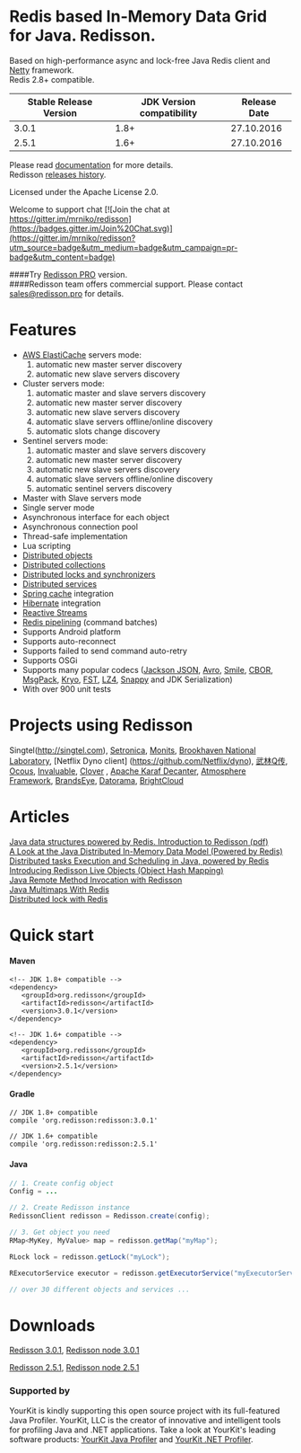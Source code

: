 Redis based In-Memory Data Grid for Java. Redisson.
====

Based on high-performance async and lock-free Java Redis client and [Netty](http://netty.io) framework.  
Redis 2.8+ compatible.

| Stable Release Version | JDK Version compatibility | Release Date |
| ------------- | ------------- | ------------|
| 3.0.1  | 1.8+ | 27.10.2016 |
| 2.5.1 | 1.6+ | 27.10.2016 |

Please read [documentation](https://github.com/mrniko/redisson/wiki) for more details.  
Redisson [releases history](https://github.com/mrniko/redisson/blob/master/CHANGELOG.md).

Licensed under the Apache License 2.0.

Welcome to support chat [![Join the chat at https://gitter.im/mrniko/redisson](https://badges.gitter.im/Join%20Chat.svg)](https://gitter.im/mrniko/redisson?utm_source=badge&utm_medium=badge&utm_campaign=pr-badge&utm_content=badge)

####Try [Redisson PRO](http://redisson.pro) version.  
####Redisson team offers commercial support. Please contact sales@redisson.pro for details.

Features
================================
* [AWS ElastiCache](https://aws.amazon.com/elasticache/) servers mode:
    1. automatic new master server discovery
    2. automatic new slave servers discovery
* Cluster servers mode:
    1. automatic master and slave servers discovery
    2. automatic new master server discovery
    3. automatic new slave servers discovery
    4. automatic slave servers offline/online discovery
    5. automatic slots change discovery
* Sentinel servers mode: 
    1. automatic master and slave servers discovery
    2. automatic new master server discovery
    3. automatic new slave servers discovery
    4. automatic slave servers offline/online discovery  
    5. automatic sentinel servers discovery  
* Master with Slave servers mode  
* Single server mode  
* Asynchronous interface for each object  
* Asynchronous connection pool  
* Thread-safe implementation  
* Lua scripting  
* [Distributed objects](https://github.com/mrniko/redisson/wiki/6.-Distributed-objects)
* [Distributed collections](https://github.com/mrniko/redisson/wiki/7.-Distributed-collections)
* [Distributed locks and synchronizers](https://github.com/mrniko/redisson/wiki/8.-Distributed-locks-and-synchronizers)
* [Distributed services](https://github.com/mrniko/redisson/wiki/9.-distributed-services)
* [Spring cache](https://github.com/mrniko/redisson/wiki/14.-Integration%20with%20frameworks/#141-spring-cache) integration  
* [Hibernate](https://github.com/mrniko/redisson/wiki/14.-Integration%20with%20frameworks/#142-hibernate) integration  
* [Reactive Streams](https://github.com/mrniko/redisson/wiki/3.-operations-execution#32-reactive-way)
* [Redis pipelining](https://github.com/mrniko/redisson/wiki/10.-additional-features#102-execution-batches-of-commands) (command batches)  
* Supports Android platform  
* Supports auto-reconnect  
* Supports failed to send command auto-retry  
* Supports OSGi  
* Supports many popular codecs ([Jackson JSON](https://github.com/FasterXML/jackson), [Avro](http://avro.apache.org/), [Smile](http://wiki.fasterxml.com/SmileFormatSpec), [CBOR](http://cbor.io/), [MsgPack](http://msgpack.org/), [Kryo](https://github.com/EsotericSoftware/kryo), [FST](https://github.com/RuedigerMoeller/fast-serialization), [LZ4](https://github.com/jpountz/lz4-java), [Snappy](https://github.com/xerial/snappy-java) and JDK Serialization)
* With over 900 unit tests  

Projects using Redisson
================================
Singtel(http://singtel.com), [Setronica](http://setronica.com/), [Monits](http://monits.com/), [Brookhaven National Laboratory](http://bnl.gov/), [Netflix Dyno client] (https://github.com/Netflix/dyno), [武林Q传](http://www.nbrpg.com/), [Ocous](http://www.ocous.com/), [Invaluable](http://www.invaluable.com/), [Clover](https://www.clover.com/) , [Apache Karaf Decanter](https://karaf.apache.org/projects.html#decanter), [Atmosphere Framework](http://async-io.org/), [BrandsEye](http://brandseye.com), [Datorama](http://datorama.com/), [BrightCloud](http://brightcloud.com/)

Articles
================================

[Java data structures powered by Redis. Introduction to Redisson (pdf)](http://redisson.org/Redisson.pdf)  
[A Look at the Java Distributed In-Memory Data Model (Powered by Redis)](https://dzone.com/articles/java-distributed-in-memory-data-model-powered-by-r)  
[Distributed tasks Execution and Scheduling in Java, powered by Redis](https://dzone.com/articles/distributed-tasks-execution-and-scheduling-in-java)  
[Introducing Redisson Live Objects (Object Hash Mapping)](https://dzone.com/articles/introducing-redisson-live-object-object-hash-mappi)  
[Java Remote Method Invocation with Redisson](https://dzone.com/articles/java-remote-method-invocation-with-redisson)  
[Java Multimaps With Redis](https://dzone.com/articles/multimaps-with-redis)  
[Distributed lock with Redis](https://evuvatech.com/2016/02/05/distributed-lock-with-redis/)

Quick start
===============================

#### Maven 
    <!-- JDK 1.8+ compatible -->
    <dependency>
       <groupId>org.redisson</groupId>
       <artifactId>redisson</artifactId>
       <version>3.0.1</version>
    </dependency>  

    <!-- JDK 1.6+ compatible -->
    <dependency>
       <groupId>org.redisson</groupId>
       <artifactId>redisson</artifactId>
       <version>2.5.1</version>
    </dependency>


#### Gradle
    // JDK 1.8+ compatible
    compile 'org.redisson:redisson:3.0.1'  

    // JDK 1.6+ compatible
    compile 'org.redisson:redisson:2.5.1'

#### Java

```java
// 1. Create config object
Config = ...

// 2. Create Redisson instance
RedissonClient redisson = Redisson.create(config);

// 3. Get object you need
RMap<MyKey, MyValue> map = redisson.getMap("myMap");

RLock lock = redisson.getLock("myLock");

RExecutorService executor = redisson.getExecutorService("myExecutorService");

// over 30 different objects and services ...

```

Downloads
===============================
   
[Redisson 3.0.1](https://repository.sonatype.org/service/local/artifact/maven/redirect?r=central-proxy&g=org.redisson&a=redisson&v=3.0.1&e=jar),
[Redisson node 3.0.1](https://repository.sonatype.org/service/local/artifact/maven/redirect?r=central-proxy&g=org.redisson&a=redisson-all&v=3.0.1&e=jar)  

[Redisson 2.5.1](https://repository.sonatype.org/service/local/artifact/maven/redirect?r=central-proxy&g=org.redisson&a=redisson&v=2.5.1&e=jar),
[Redisson node 2.5.1](https://repository.sonatype.org/service/local/artifact/maven/redirect?r=central-proxy&g=org.redisson&a=redisson-all&v=2.5.1&e=jar)  

### Supported by

YourKit is kindly supporting this open source project with its full-featured Java Profiler.
YourKit, LLC is the creator of innovative and intelligent tools for profiling
Java and .NET applications. Take a look at YourKit's leading software products:
<a href="http://www.yourkit.com/java/profiler/index.jsp">YourKit Java Profiler</a> and
<a href="http://www.yourkit.com/.net/profiler/index.jsp">YourKit .NET Profiler</a>.
